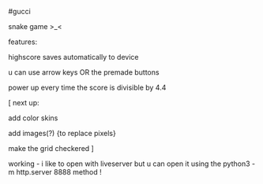 #gucci

snake game >_<

features: 

highscore saves automatically to device

u can use arrow keys OR the premade buttons 

power up every time the score is divisible by 4.4

[ next up: 

add color skins

add images(?) {to replace pixels}

make the grid checkered ]

working - i like to open with liveserver but u can open it using the python3 -m http.server 8888 method !
